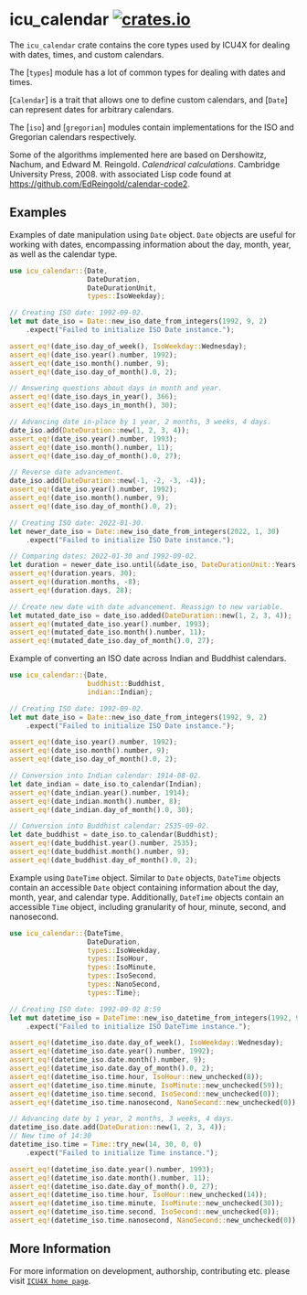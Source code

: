 # icu_calendar [![crates.io](https://img.shields.io/crates/v/icu_calendar)](https://crates.io/crates/icu_calendar)

The `icu_calendar` crate contains the core types used by ICU4X for dealing
with dates, times, and custom calendars.

The [`types`] module has a lot of common types for dealing with dates and times.

[`Calendar`] is a trait that allows one to define custom calendars, and [`Date`]
can represent dates for arbitrary calendars.

The [`iso`] and [`gregorian`] modules contain implementations for the ISO and
Gregorian calendars respectively.

Some of the algorithms implemented here are based on
Dershowitz, Nachum, and Edward M. Reingold. _Calendrical calculations_. Cambridge University Press, 2008.
with associated Lisp code found at <https://github.com/EdReingold/calendar-code2>.

## Examples

Examples of date manipulation using `Date` object. `Date` objects are useful
for working with dates, encompassing information about the day, month, year,
as well as the calendar type.

```rust
use icu_calendar::{Date,
                   DateDuration,
                   DateDurationUnit,
                   types::IsoWeekday};

// Creating ISO date: 1992-09-02.
let mut date_iso = Date::new_iso_date_from_integers(1992, 9, 2)
    .expect("Failed to initialize ISO Date instance.");

assert_eq!(date_iso.day_of_week(), IsoWeekday::Wednesday);
assert_eq!(date_iso.year().number, 1992);
assert_eq!(date_iso.month().number, 9);
assert_eq!(date_iso.day_of_month().0, 2);

// Answering questions about days in month and year.
assert_eq!(date_iso.days_in_year(), 366);
assert_eq!(date_iso.days_in_month(), 30);

// Advancing date in-place by 1 year, 2 months, 3 weeks, 4 days.
date_iso.add(DateDuration::new(1, 2, 3, 4));
assert_eq!(date_iso.year().number, 1993);
assert_eq!(date_iso.month().number, 11);
assert_eq!(date_iso.day_of_month().0, 27);

// Reverse date advancement.
date_iso.add(DateDuration::new(-1, -2, -3, -4));
assert_eq!(date_iso.year().number, 1992);
assert_eq!(date_iso.month().number, 9);
assert_eq!(date_iso.day_of_month().0, 2);

// Creating ISO date: 2022-01-30.
let newer_date_iso = Date::new_iso_date_from_integers(2022, 1, 30)
    .expect("Failed to initialize ISO Date instance.");

// Comparing dates: 2022-01-30 and 1992-09-02.
let duration = newer_date_iso.until(&date_iso, DateDurationUnit::Years, DateDurationUnit::Days);
assert_eq!(duration.years, 30);
assert_eq!(duration.months, -8);
assert_eq!(duration.days, 28);

// Create new date with date advancement. Reassign to new variable.
let mutated_date_iso = date_iso.added(DateDuration::new(1, 2, 3, 4));
assert_eq!(mutated_date_iso.year().number, 1993);
assert_eq!(mutated_date_iso.month().number, 11);
assert_eq!(mutated_date_iso.day_of_month().0, 27);
```

Example of converting an ISO date across Indian and Buddhist calendars.

```rust
use icu_calendar::{Date,
                   buddhist::Buddhist,
                   indian::Indian};

// Creating ISO date: 1992-09-02.
let mut date_iso = Date::new_iso_date_from_integers(1992, 9, 2)
    .expect("Failed to initialize ISO Date instance.");

assert_eq!(date_iso.year().number, 1992);
assert_eq!(date_iso.month().number, 9);
assert_eq!(date_iso.day_of_month().0, 2);

// Conversion into Indian calendar: 1914-08-02.
let date_indian = date_iso.to_calendar(Indian);
assert_eq!(date_indian.year().number, 1914);
assert_eq!(date_indian.month().number, 8);
assert_eq!(date_indian.day_of_month().0, 30);

// Conversion into Buddhist calendar: 2535-09-02.
let date_buddhist = date_iso.to_calendar(Buddhist);
assert_eq!(date_buddhist.year().number, 2535);
assert_eq!(date_buddhist.month().number, 9);
assert_eq!(date_buddhist.day_of_month().0, 2);
```

Example using `DateTime` object. Similar to `Date` objects, `DateTime` objects
contain an accessible `Date` object containing information about the day, month,
year, and calendar type. Additionally, `DateTime` objects contain an accessible
`Time` object, including granularity of hour, minute, second, and nanosecond.

```rust
use icu_calendar::{DateTime,
                   DateDuration,
                   types::IsoWeekday,
                   types::IsoHour,
                   types::IsoMinute,
                   types::IsoSecond,
                   types::NanoSecond,
                   types::Time};

// Creating ISO date: 1992-09-02 8:59
let mut datetime_iso = DateTime::new_iso_datetime_from_integers(1992, 9, 2, 8, 59, 0)
    .expect("Failed to initialize ISO DateTime instance.");

assert_eq!(datetime_iso.date.day_of_week(), IsoWeekday::Wednesday);
assert_eq!(datetime_iso.date.year().number, 1992);
assert_eq!(datetime_iso.date.month().number, 9);
assert_eq!(datetime_iso.date.day_of_month().0, 2);
assert_eq!(datetime_iso.time.hour, IsoHour::new_unchecked(8));
assert_eq!(datetime_iso.time.minute, IsoMinute::new_unchecked(59));
assert_eq!(datetime_iso.time.second, IsoSecond::new_unchecked(0));
assert_eq!(datetime_iso.time.nanosecond, NanoSecond::new_unchecked(0));

// Advancing date by 1 year, 2 months, 3 weeks, 4 days.
datetime_iso.date.add(DateDuration::new(1, 2, 3, 4));
// New time of 14:30
datetime_iso.time = Time::try_new(14, 30, 0, 0)
    .expect("Failed to initialize Time instance.");

assert_eq!(datetime_iso.date.year().number, 1993);
assert_eq!(datetime_iso.date.month().number, 11);
assert_eq!(datetime_iso.date.day_of_month().0, 27);
assert_eq!(datetime_iso.time.hour, IsoHour::new_unchecked(14));
assert_eq!(datetime_iso.time.minute, IsoMinute::new_unchecked(30));
assert_eq!(datetime_iso.time.second, IsoSecond::new_unchecked(0));
assert_eq!(datetime_iso.time.nanosecond, NanoSecond::new_unchecked(0));
```
[`ICU4X`]: ../icu/index.html

## More Information

For more information on development, authorship, contributing etc. please visit [`ICU4X home page`](https://github.com/unicode-org/icu4x).

